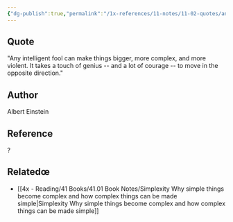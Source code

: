 ```yaml
---
{"dg-publish":true,"permalink":"/1x-references/11-notes/11-02-quotes/any-fool-can-make-things-bigger-and-more-complex-albert-einstein/","title":"Any fool can make things bigger and more complex - Albert Einstein","dgShowBacklinks":false}
---
```



## Quote
"Any intelligent fool can make things bigger, more complex, and
      more violent. It takes a touch of genius -- and a lot of courage
      -- to move in the opposite direction."

## Author
Albert Einstein 

## Reference
?

## Relatedœ
- [[4x - Reading/41 Books/41.01 Book Notes/Simplexity Why simple things become complex and how complex things can be made simple\|Simplexity Why simple things become complex and how complex things can be made simple]]
